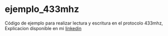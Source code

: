 # ejemplo_433mhz
Código de ejemplo para realizar lectura y escritura en el protocolo 433mhz, Explicacion disponible en mi <a href="https://www.linkedin.com/in/alvaro-soriano-105731252/" target="_blank" rel="noopener noreferrer">linkedin</a>


